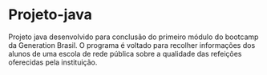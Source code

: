 # Projeto-java
Projeto java desenvolvido para conclusão do primeiro módulo do bootcamp da Generation Brasil.
O programa é voltado para recolher informações dos alunos de uma escola de rede pública sobre a qualidade das refeições oferecidas pela instituição.
